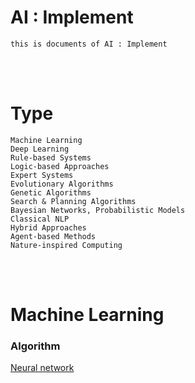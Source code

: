<!--------------------------------------------------------------------------------- Description -->
# AI : Implement
    this is documents of AI : Implement

<!--------------------------------------------------------------------------------- Type -->
<br><br>

# Type
```
Machine Learning
Deep Learning
Rule-based Systems
Logic-based Approaches
Expert Systems
Evolutionary Algorithms
Genetic Algorithms
Search & Planning Algorithms
Bayesian Networks, Probabilistic Models
Classical NLP
Hybrid Approaches
Agent-based Methods
Nature-inspired Computing
```

<!--------------------------------------------------------------------------------- Machine Learning -->
<br><br>

# Machine Learning
<!-------------------------- Algorithm -->
### Algorithm

[Neural network]


<!--------------------------------------------------------------------------------- Links -->
[Neural network]: https://github.com/kashanimorteza/ai_document/tree/main/neural_network.md


